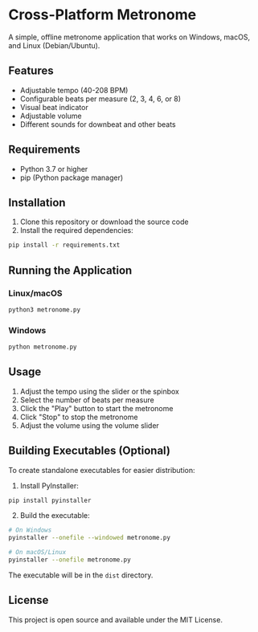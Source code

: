 # Cross-Platform Metronome

A simple, offline metronome application that works on Windows, macOS, and Linux (Debian/Ubuntu).

## Features
- Adjustable tempo (40-208 BPM)
- Configurable beats per measure (2, 3, 4, 6, or 8)
- Visual beat indicator
- Adjustable volume
- Different sounds for downbeat and other beats

## Requirements
- Python 3.7 or higher
- pip (Python package manager)

## Installation

1. Clone this repository or download the source code
2. Install the required dependencies:

```bash
pip install -r requirements.txt
```

## Running the Application

### Linux/macOS
```bash
python3 metronome.py
```

### Windows
```bash
python metronome.py
```

## Usage
1. Adjust the tempo using the slider or the spinbox
2. Select the number of beats per measure
3. Click the "Play" button to start the metronome
4. Click "Stop" to stop the metronome
5. Adjust the volume using the volume slider

## Building Executables (Optional)

To create standalone executables for easier distribution:

1. Install PyInstaller:
```bash
pip install pyinstaller
```

2. Build the executable:
```bash
# On Windows
pyinstaller --onefile --windowed metronome.py

# On macOS/Linux
pyinstaller --onefile metronome.py
```

The executable will be in the `dist` directory.

## License
This project is open source and available under the MIT License.
